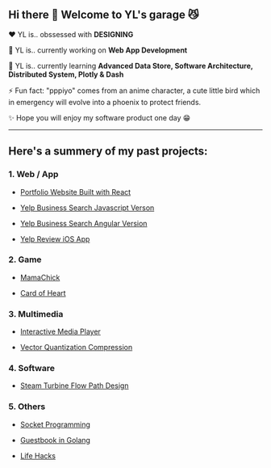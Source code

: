 ## Hi there 👋 Welcome to YL's garage :smirk_cat:

:heart:  YL is.. obssessed with **DESIGNING**

🔭  YL is.. currently working on **Web App Development**

🌱  YL is.. currently learning **Advanced Data Store, Software Architecture, Distributed System, Plotly & Dash**

⚡  Fun fact: "pppiyo" comes from an anime character, a cute little bird which in emergency will evolve into a phoenix to protect friends.

✨  Hope you will enjoy my software product one day :grin:

---

## Here's a summery of my past projects:
### 1. Web / App
- [Portfolio Website Built with React](https://github.com/pppiyo/WebDevelopment/tree/master/Portfolio_Website)

- [Yelp Business Search Javascript Verson](https://github.com/pppiyo/Yelp_Business_Search_Vanilla_JS)

- [Yelp Business Search Angular Version](https://github.com/pppiyo/Yelp_Business_Search_Angular)

- [Yelp Review iOS App](https://github.com/pppiyo/Yelp_Business_Review_iOS)

### 2. Game
- [MamaChick](https://github.com/pppiyo/MamaChick_v2.0)

- [Card of Heart](https://mariellebrady.itch.io/cards-of-heart)

### 3. Multimedia
- [Interactive Media Player](https://github.com/pppiyo/Interactive_Media_Player)

- [Vector Quantization Compression](https://github.com/pppiyo/Vector_Quantization_Compression)

### 4. Software
- [Steam Turbine Flow Path Design](https://github.com/pppiyo/STFPD)

### 5. Others
- [Socket Programming](https://github.com/pppiyo/Socket)

- [Guestbook in Golang](https://github.com/pppiyo/Guestbook)

- [Life Hacks](https://github.com/pppiyo/LifeHacks)



<!--
⚡ Fun fact: The goofy name "pppiyo" comes from an anime character who in emergency will evolve into a phoenix to protect its friends. Like Pichachu, the language it speaks is simply the word "piyo".
[image](https://github.com/pppiyo/pppiyo/assets/31379013/c3d67870-1103-40c3-8a67-acaf1486e3fe)-->



<!--
**pppiyo/pppiyo** is a ✨ _special_ ✨ repository because its `README.md` (this file) appears on your GitHub profile.

Here are some ideas to get you started:

- 🔭 I’m currently working on ...
- 🌱 I’m currently learning ...
- 👯 I’m looking to collaborate on ...
- 🤔 I’m looking for help with ...
- 💬 Ask me about ...
- 📫 How to reach me: ...
- 😄 Pronouns: ...
- 
-->
